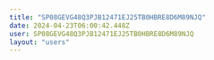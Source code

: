 ```yaml
---
title: "SP08GEVG48Q3PJB12471EJ25TB0HBRE8D6M89NJQ"
date: 2024-04-23T06:00:42.448Z
user: SP08GEVG48Q3PJB12471EJ25TB0HBRE8D6M89NJQ
layout: "users"
---
```

    